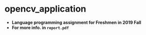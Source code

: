 # opencv_application

+ **Language programming assignment for Freshmen in 2019 Fall**
+ **For more info. in `report.pdf`**
